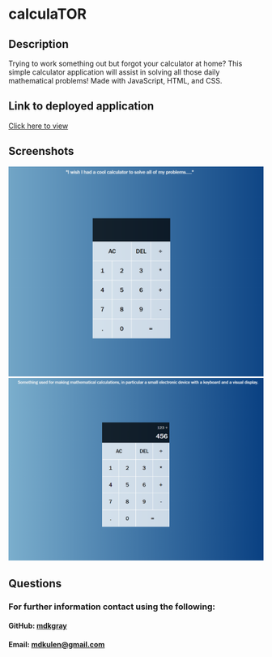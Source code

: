 # calculaTOR

## Description

Trying to work something out but forgot your calculator at home? This simple calculator application will assist in solving all those daily mathematical problems! Made with JavaScript, HTML, and CSS. 

## Link to deployed application

[Click here to view](https://mdkgray.github.io/calculaTOR/)

## Screenshots

![Screenshot1](./assets/screenshots/screenshot1.png)
![Screenshot2](./assets/screenshots/screenshot2.png)

## Questions

### For further information contact using the following:

#### GitHub: [mdkgray](https://github.com/mdkgray)

#### Email: mdkulen@gmail.com
